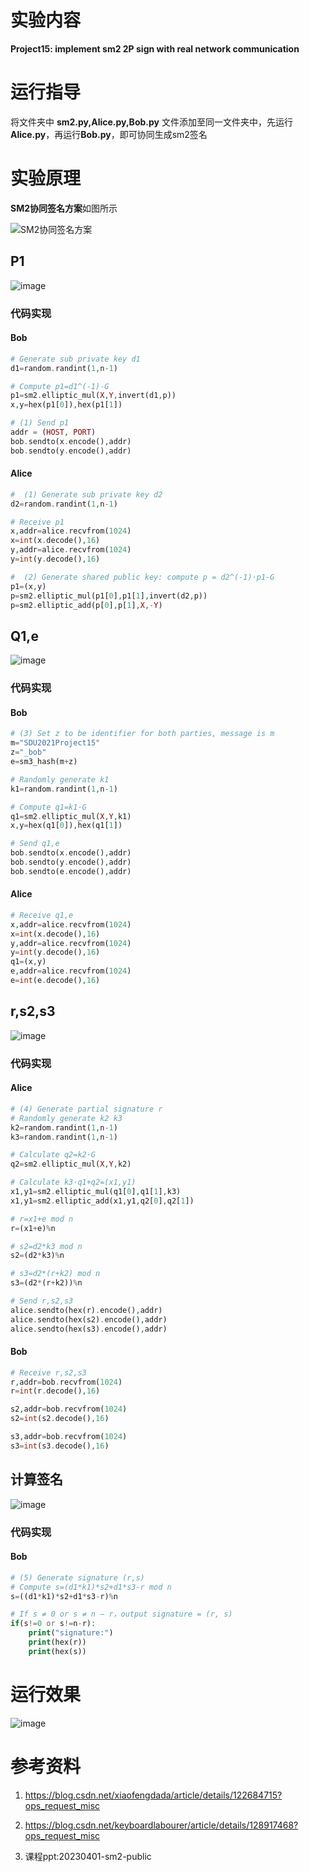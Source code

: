 # 实验内容

**Project15: implement sm2 2P sign with real network communication**

# 运行指导

将文件夹中 **sm2.py,Alice.py,Bob.py** 文件添加至同一文件夹中，先运行**Alice.py**，再运行**Bob.py**，即可协同生成sm2签名

# 实验原理

**SM2协同签名方案**如图所示

![SM2协同签名方案](https://github.com/korangar-group42num1/group/assets/129478905/4a3feb01-73b5-4667-8a5e-4e00423f4f7c)

## P1

![image](https://github.com/korangar-group42num1/group/assets/129478905/71f6a4c1-0f8d-4212-94c0-f2b3f4aead76)

### 代码实现

#### Bob

```php
# Generate sub private key d1
d1=random.randint(1,n-1)

# Compute p1=d1^(-1)·G
p1=sm2.elliptic_mul(X,Y,invert(d1,p))
x,y=hex(p1[0]),hex(p1[1])

# (1) Send p1
addr = (HOST, PORT)
bob.sendto(x.encode(),addr)
bob.sendto(y.encode(),addr)
```

#### Alice

```php
#  (1) Generate sub private key d2
d2=random.randint(1,n-1)

# Receive p1
x,addr=alice.recvfrom(1024)
x=int(x.decode(),16)
y,addr=alice.recvfrom(1024)
y=int(y.decode(),16)

#  (2) Generate shared public key: compute p = d2^(-1)·p1-G
p1=(x,y)
p=sm2.elliptic_mul(p1[0],p1[1],invert(d2,p))
p=sm2.elliptic_add(p[0],p[1],X,-Y)
```

## Q1,e

![image](https://github.com/korangar-group42num1/group/assets/129478905/967a4c1a-181b-40e2-8526-3277c968565e)

### 代码实现

#### Bob

```php
# (3) Set z to be identifier for both parties, message is m
m="SDU2021Project15"
z="_bob"
e=sm3_hash(m+z)

# Randomly generate k1
k1=random.randint(1,n-1)

# Compute q1=k1·G
q1=sm2.elliptic_mul(X,Y,k1)
x,y=hex(q1[0]),hex(q1[1])

# Send q1,e
bob.sendto(x.encode(),addr)
bob.sendto(y.encode(),addr)
bob.sendto(e.encode(),addr)
```

#### Alice

```php
# Receive q1,e
x,addr=alice.recvfrom(1024)
x=int(x.decode(),16)
y,addr=alice.recvfrom(1024)
y=int(y.decode(),16)
q1=(x,y)
e,addr=alice.recvfrom(1024)
e=int(e.decode(),16)
```

## r,s2,s3

![image](https://github.com/korangar-group42num1/group/assets/129478905/797f3f8b-0e22-4991-b71c-d6315fd707fe)

### 代码实现

#### Alice

```php
# (4) Generate partial signature r
# Randomly generate k2 k3
k2=random.randint(1,n-1)
k3=random.randint(1,n-1)

# Calculate q2=k2·G
q2=sm2.elliptic_mul(X,Y,k2)

# Calculate k3·q1+q2=(x1,y1)
x1,y1=sm2.elliptic_mul(q1[0],q1[1],k3)
x1,y1=sm2.elliptic_add(x1,y1,q2[0],q2[1])

# r=x1+e mod n
r=(x1+e)%n

# s2=d2*k3 mod n
s2=(d2*k3)%n

# s3=d2*(r+k2) mod n
s3=(d2*(r+k2))%n

# Send r,s2,s3
alice.sendto(hex(r).encode(),addr)
alice.sendto(hex(s2).encode(),addr)
alice.sendto(hex(s3).encode(),addr)

```

#### Bob

```php
# Receive r,s2,s3
r,addr=bob.recvfrom(1024)
r=int(r.decode(),16)

s2,addr=bob.recvfrom(1024)
s2=int(s2.decode(),16)

s3,addr=bob.recvfrom(1024)
s3=int(s3.decode(),16)
```

## 计算签名

![image](https://github.com/korangar-group42num1/group/assets/129478905/2f786edd-ee2f-4024-a8a5-3b257ad88107)

### 代码实现

#### Bob

```php
# (5) Generate signature (r,s)
# Compute s=(d1*k1)*s2+d1*s3-r mod n
s=((d1*k1)*s2+d1*s3-r)%n

# If s ≠ 0 or s ≠ n − r，output signature = (r, s)
if(s!=0 or s!=n-r):
    print("signature:")
    print(hex(r))
    print(hex(s))
```

# 运行效果

![image](https://github.com/korangar-group42num1/group/assets/129478905/6c091e92-1202-4c4b-b216-bdd7f2a3b6c1)


# 参考资料

1. https://blog.csdn.net/xiaofengdada/article/details/122684715?ops_request_misc
   
2. https://blog.csdn.net/keyboardlabourer/article/details/128917468?ops_request_misc

3. 课程ppt:20230401-sm2-public

